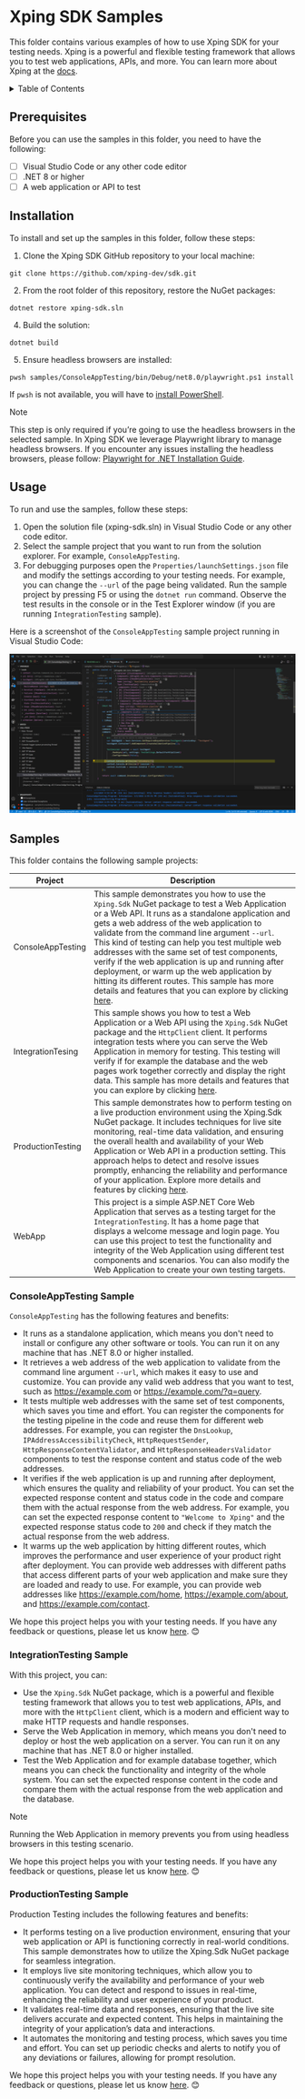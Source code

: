 # Xping SDK Samples

This folder contains various examples of how to use Xping SDK for your testing needs. Xping is a powerful and flexible testing framework that allows you to test web applications, APIs, and more. You can learn more about Xping at the [docs](https://xping-dev.github.io/sdk/index.html).

<!-- TABLE OF CONTENTS -->
<details>
  <summary>Table of Contents</summary>
  <ol>
    <li><a href="#prerequisites">Prerequisites</a></li>
    <li><a href="#installation">Installation</a></li>
    <li><a href="#usage">Usage</a></li>
    <li><a href="#samples">Samples</a></li>
    <ul>
        <li><a href="#consoleapptesting-sample">ConsoleAppTesting</a></li>
        <li><a href="#integrationtesting-sample">IntegrationTesting</a></li>
    </ul>
  </ol>
</details>

## Prerequisites
Before you can use the samples in this folder, you need to have the following:

- [ ] Visual Studio Code or any other code editor
- [ ] .NET 8 or higher
- [ ] A web application or API to test

## Installation

To install and set up the samples in this folder, follow these steps:

1. Clone the Xping SDK GitHub repository to your local machine:

```
git clone https://github.com/xping-dev/sdk.git
```

2. From the root folder of this repository, restore the NuGet packages:

```
dotnet restore xping-sdk.sln
```

4. Build the solution:

```
dotnet build
```

5. Ensure headless browsers are installed:

```
pwsh samples/ConsoleAppTesting/bin/Debug/net8.0/playwright.ps1 install
```

If `pwsh` is not available, you will have to [install PowerShell](https://docs.microsoft.com/powershell/scripting/install/installing-powershell).

> [!NOTE] 
> This step is only required if you’re going to use the headless browsers in the selected sample. In Xping SDK we leverage Playwright library to manage headless browsers. If you encounter any issues installing the headless browsers, please follow: <a href="https://playwright.dev/dotnet/docs/intro">Playwright for .NET Installation Guide</a>.

## Usage

To run and use the samples, follow these steps:

1. Open the solution file (xping-sdk.sln) in Visual Studio Code or any other code editor.
2. Select the sample project that you want to run from the solution explorer. For example, `ConsoleAppTesting`.
3. For debugging purposes open the `Properties/launchSettings.json` file and modify the settings according to your testing needs. For example, you can change the `--url` of the page being validated. Run the sample project by pressing F5 or using the `dotnet run` command.
Observe the test results in the console or in the Test Explorer window (if you are running `IntegrationTesting` sample).

Here is a screenshot of the `ConsoleAppTesting` sample project running in Visual Studio Code:

![VS Code Running ConsoleAppTesting](/docs/docs/media/vs-code-sample.png)

## Samples

This folder contains the following sample projects:

|Project|Description|
|-------|-----------|
|ConsoleAppTesting|This sample demonstrates you how to use the `Xping.Sdk` NuGet package to test a Web Application or a Web API. It runs as a standalone application and gets a web address of the web application to validate from the command line argument `--url`. This kind of testing can help you test multiple web addresses with the same set of test components, verify if the web application is up and running after deployment, or warm up the web application by hitting its different routes. This sample has more details and features that you can explore by clicking <a href="#consoleapptesting-sample">here</a>.|
|IntegrationTesing|This sample shows you how to test a Web Application or a Web API using the `Xping.Sdk` NuGet package and the `HttpClient` client. It performs integration tests where you can serve the Web Application in memory for testing. This testing will verify if for example the database and the web pages work together correctly and display the right data. This sample has more details and features that you can explore by clicking <a href="#integrationtesting-sample">here</a>.|
| ProductionTesting | This sample demonstrates how to perform testing on a live production environment using the Xping.Sdk NuGet package. It includes techniques for live site monitoring, real-time data validation, and ensuring the overall health and availability of your Web Application or Web API in a production setting. This approach helps to detect and resolve issues promptly, enhancing the reliability and performance of your application. Explore more details and features by clicking <a href="#productiontesting-sample">here</a>.|
|WebApp|This project is a simple ASP.NET Core Web Application that serves as a testing target for the `IntegrationTesting`. It has a home page that displays a welcome message and login page. You can use this project to test the functionality and integrity of the Web Application using different test components and scenarios. You can also modify the Web Application to create your own testing targets.|

### ConsoleAppTesting Sample 

`ConsoleAppTesting` has the following features and benefits:

- It runs as a standalone application, which means you don't need to install or configure any other software or tools. You can run it on any machine that has .NET 8.0 or higher installed.
- It retrieves a web address of the web application to validate from the command line argument `--url`, which makes it easy to use and customize. You can provide any valid web address that you want to test, such as https://example.com or https://example.com/?q=query.
- It tests multiple web addresses with the same set of test components, which saves you time and effort. You can register the components for the testing pipeline in the code and reuse them for different web addresses. For example, you can register the `DnsLookup`, `IPAddressAccessibilityCheck`, `HttpRequestSender`, `HttpResponseContentValidator`, and `HttpResponseHeadersValidator` components to test the response content and status code of the web addresses.
- It verifies if the web application is up and running after deployment, which ensures the quality and reliability of your product. You can set the expected response content and status code in the code and compare them with the actual response from the web address. For example, you can set the expected response content to `"Welcome to Xping"` and the expected response status code to `200` and check if they match the actual response from the web address.
- It warms up the web application by hitting different routes, which improves the performance and user experience of your product right after deployment. You can provide web addresses with different paths that access different parts of your web application and make sure they are loaded and ready to use. For example, you can provide web addresses like https://example.com/home, https://example.com/about, and https://example.com/contact.

We hope this project helps you with your testing needs. If you have any feedback or questions, please let us know [here](https://github.com/xping-dev/sdk-dotnet/discussions/1). 😊

### IntegrationTesting Sample

With this project, you can:

- Use the `Xping.Sdk` NuGet package, which is a powerful and flexible testing framework that allows you to test web applications, APIs, and more with the `HttpClient` client, which is a modern and efficient way to make HTTP requests and handle responses.
- Serve the Web Application in memory, which means you don't need to deploy or host the web application on a server. You can run it on any machine that has .NET 8.0 or higher installed.
- Test the Web Application and for example database together, which means you can check the functionality and integrity of the whole system. You can set the expected response content in the code and compare them with the actual response from the web application and the database.

> [!NOTE] 
> Running the Web Application in memory prevents you from using headless browsers in this testing scenario.

We hope this project helps you with your testing needs. If you have any feedback or questions, please let us know [here](https://github.com/xping-dev/sdk-dotnet/discussions/1). 😊

### ProductionTesting Sample

Production Testing includes the following features and benefits:

- It performs testing on a live production environment, ensuring that your web application or API is functioning correctly in real-world conditions. This sample demonstrates how to utilize the Xping.Sdk NuGet package for seamless integration.
- It employs live site monitoring techniques, which allow you to continuously verify the availability and performance of your web application. You can detect and respond to issues in real-time, enhancing the reliability and user experience of your product.
- It validates real-time data and responses, ensuring that the live site delivers accurate and expected content. This helps in maintaining the integrity of your application’s data and interactions.
- It automates the monitoring and testing process, which saves you time and effort. You can set up periodic checks and alerts to notify you of any deviations or failures, allowing for prompt resolution.

We hope this project helps you with your testing needs. If you have any feedback or questions, please let us know [here](https://github.com/xping-dev/sdk-dotnet/discussions/1). 😊
